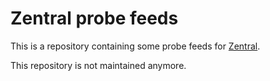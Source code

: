 # Zentral probe feeds

This is a repository containing some probe feeds for [Zentral](https://github.com/zentralopensource/zentral).

This repository is not maintained anymore.
